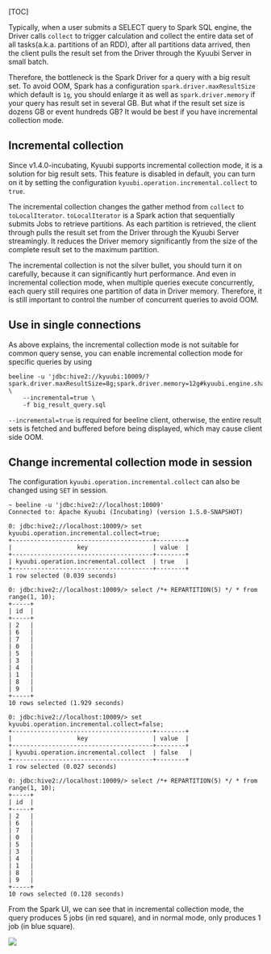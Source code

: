 [TOC]


Typically, when a user submits a SELECT query to Spark SQL engine, the Driver calls `collect` to trigger calculation and
collect the entire data set of all tasks(a.k.a. partitions of an RDD), after all partitions data arrived, then the
client pulls the result set from the Driver through the Kyuubi Server in small batch.

Therefore, the bottleneck is the Spark Driver for a query with a big result set. To avoid OOM, Spark has a configuration
`spark.driver.maxResultSize` which default is `1g`, you should enlarge it as well as `spark.driver.memory` if your
query has result set in several GB. But what if the result set size is dozens GB or event hundreds GB? It would be best
if you have incremental collection mode.

## Incremental collection

Since v1.4.0-incubating, Kyuubi supports incremental collection mode, it is a solution for big result sets. This feature
is disabled in default, you can turn on it by setting the configuration `kyuubi.operation.incremental.collect` to `true`.

The incremental collection changes the gather method from `collect` to `toLocalIterator`. `toLocalIterator` is a Spark
action that sequentially submits Jobs to retrieve partitions. As each partition is retrieved, the client through pulls
the result set from the Driver through the Kyuubi Server streamingly. It reduces the Driver memory significantly from
the size of the complete result set to the maximum partition.

The incremental collection is not the silver bullet, you should turn it on carefully, because it can significantly hurt
performance. And even in incremental collection mode, when multiple queries execute concurrently, each query still requires
one partition of data in Driver memory. Therefore, it is still important to control the number of concurrent queries to
avoid OOM.

## Use in single connections

As above explains, the incremental collection mode is not suitable for common query sense, you can enable incremental
collection mode for specific queries by using

```
beeline -u 'jdbc:hive2://kyuubi:10009/?spark.driver.maxResultSize=8g;spark.driver.memory=12g#kyuubi.engine.share.level=CONNECTION;kyuubi.operation.incremental.collect=true' \
    --incremental=true \
    -f big_result_query.sql
```

`--incremental=true` is required for beeline client, otherwise, the entire result sets is fetched and buffered before
being displayed, which may cause client side OOM.

## Change incremental collection mode in session

The configuration `kyuubi.operation.incremental.collect` can also be changed using `SET` in session.

```
~ beeline -u 'jdbc:hive2://localhost:10009'
Connected to: Apache Kyuubi (Incubating) (version 1.5.0-SNAPSHOT)

0: jdbc:hive2://localhost:10009/> set kyuubi.operation.incremental.collect=true;
+---------------------------------------+--------+
|                  key                  | value  |
+---------------------------------------+--------+
| kyuubi.operation.incremental.collect  | true   |
+---------------------------------------+--------+
1 row selected (0.039 seconds)

0: jdbc:hive2://localhost:10009/> select /*+ REPARTITION(5) */ * from range(1, 10);
+-----+
| id  |
+-----+
| 2   |
| 6   |
| 7   |
| 0   |
| 5   |
| 3   |
| 4   |
| 1   |
| 8   |
| 9   |
+-----+
10 rows selected (1.929 seconds)

0: jdbc:hive2://localhost:10009/> set kyuubi.operation.incremental.collect=false;
+---------------------------------------+--------+
|                  key                  | value  |
+---------------------------------------+--------+
| kyuubi.operation.incremental.collect  | false   |
+---------------------------------------+--------+
1 row selected (0.027 seconds)

0: jdbc:hive2://localhost:10009/> select /*+ REPARTITION(5) */ * from range(1, 10);
+-----+
| id  |
+-----+
| 2   |
| 6   |
| 7   |
| 0   |
| 5   |
| 3   |
| 4   |
| 1   |
| 8   |
| 9   |
+-----+
10 rows selected (0.128 seconds)
```

From the Spark UI, we can see that in incremental collection mode, the query produces 5 jobs (in red square), and in
normal mode, only produces 1 job (in blue square).

![](https://kyuubi.readthedocs.io/en/v1.9.1/_images/incremental_collection.png)

